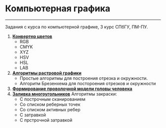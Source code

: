 # Компьютерная графика
-----
Задания с курса по компьютерной графике, 3 курс СПбГУ, ПМ-ПУ.

1. [**Конвертер цветов**](https://github.com/nshi02/Computer-graphics-6-sem/blob/main/colors.py)
    * RGB
    * CMYK
    * XYZ
    * HSV
    * HSL
    * LAB
2. [**Алгоритмы растровой графики**](https://github.com/nshi02/Computer-graphics-6-sem/blob/main/line_circle.ipynb)
    * Простые алгоритмы для построения отрезка и окружности.
    * Алгоритм Брезенхема для постороения отрезков и окружности
3. [**Формирование проволочной модели головы человека**](https://github.com/nshi02/Computer-graphics-6-sem/blob/main/голова2д)
4. [**Заливка многоугольников**](https://github.com/nshi02/Computer-graphics-6-sem/blob/main/закраска.py)
 Алгоритмы закраски:
    * С построчным сканированием
    * Со списком реберных точек 
    * Со списком активных ребер
    * С затравкой
    * С прстрочной затравкой 


